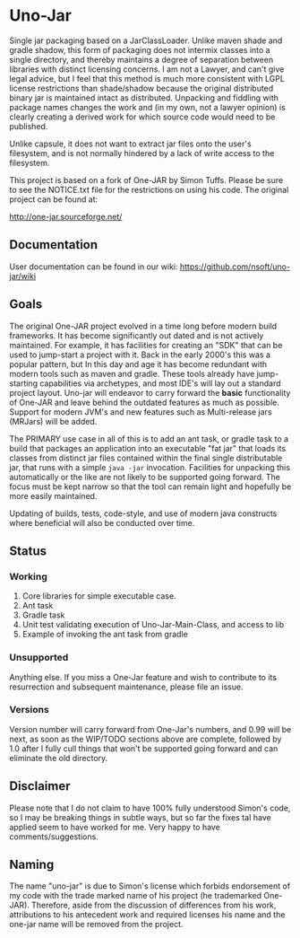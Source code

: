 # Uno-Jar

Single jar packaging based on a JarClassLoader. Unlike maven shade and gradle shadow, this form of packaging
does not intermix classes into a single directory, and thereby maintains a degree of separation between
libraries with distinct licensing concerns. I am not a Lawyer, and can't give legal advice, but I feel that
this method is much more consistent with LGPL license restrictions than shade/shadow because the original
distributed binary jar is maintained intact as distributed. Unpacking and fiddling with package names 
changes the work and (in my own, not a lawyer opinion) is clearly creating a derived work 
for which source code would need to be published. 

Unlike capsule, it does not want to extract jar files onto the user's filesystem, and is not normally hindered by
a lack of write access to the filesystem.

This project is based on a fork of One-JAR by Simon Tuffs. Please be sure to see the NOTICE.txt file
for the restrictions on using his code. The original project can be found at:

http://one-jar.sourceforge.net/

## Documentation
User documentation can be found in our wiki: https://github.com/nsoft/uno-jar/wiki

## Goals

The original One-JAR project evolved in a time long before modern build frameworks. It has become 
significantly out dated and is not actively maintained. For example, it has facilities for
creating an "SDK" that can be used to jump-start a project with it. Back in the early 2000's this
was a popular pattern, but In this day and age it has become redundant with modern
tools such as maven and gradle. These tools already have jump-starting capabilities via archetypes, and most IDE's 
will lay out a standard project layout. Uno-jar will endeavor to carry forward the **basic** functionality
of One-JAR and leave behind the outdated features as much as possible. Support for modern JVM's and new features such as 
Multi-release jars (MRJars) will be added. 

The PRIMARY use case in all of this is to add an ant task, or gradle task to a build that packages an application
into an executable "fat jar" that loads its classes from distinct jar files contained within the final
single distributable jar, that runs with a simple `java -jar` invocation. Facilities for unpacking this automatically 
or the like are not likely to be supported going forward. The focus must be kept narrow so that the tool can remain 
light and hopefully be more easily maintained. 

Updating of builds, tests, code-style, and use of modern java constructs where beneficial will also be 
conducted over time.

## Status

### Working
1. Core libraries for simple executable case.
1. Ant task
1. Gradle task
1. Unit test validating execution of Uno-Jar-Main-Class, and access to lib
1. Example of invoking the ant task from gradle

### Unsupported
Anything else. If you miss a One-Jar feature and wish to contribute to its resurrection and subsequent 
maintenance, please file an issue.

### Versions
Version number will carry forward from One-Jar's numbers, and 0.99 will be next, as soon as the WIP/TODO
sections above are complete, followed by 1.0 after I fully cull things that won't be supported going 
forward and can eliminate the old directory.

## Disclaimer 
Please note that I do not claim to have 100% fully understood Simon's code, so I may be breaking things 
in subtle ways, but so far the fixes taI have applied seem to have worked for me. Very happy to have 
comments/suggestions. 

## Naming
The name "uno-jar" is due to Simon's license which forbids endorsement of my code 
with the trade marked name of his project (he trademarked One-JAR). Therefore, aside
from the discussion of differences from his work, attributions to his antecedent work 
and required licenses his name and the one-jar name will be removed from the project.
